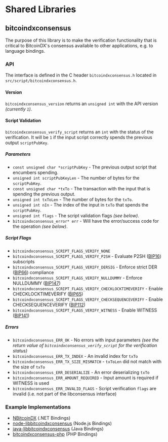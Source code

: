 Shared Libraries
================

## bitcoindxconsensus

The purpose of this library is to make the verification functionality that is critical to BitcoinDX's consensus available to other applications, e.g. to language bindings.

### API

The interface is defined in the C header `bitcoindxconsensus.h` located in `src/script/bitcoindxconsensus.h`.

#### Version

`bitcoindxconsensus_version` returns an `unsigned int` with the API version *(currently `1`)*.

#### Script Validation

`bitcoindxconsensus_verify_script` returns an `int` with the status of the verification. It will be `1` if the input script correctly spends the previous output `scriptPubKey`.

##### Parameters
- `const unsigned char *scriptPubKey` - The previous output script that encumbers spending.
- `unsigned int scriptPubKeyLen` - The number of bytes for the `scriptPubKey`.
- `const unsigned char *txTo` - The transaction with the input that is spending the previous output.
- `unsigned int txToLen` - The number of bytes for the `txTo`.
- `unsigned int nIn` - The index of the input in `txTo` that spends the `scriptPubKey`.
- `unsigned int flags` - The script validation flags *(see below)*.
- `bitcoindxconsensus_error* err` - Will have the error/success code for the operation *(see below)*.

##### Script Flags
- `bitcoindxconsensus_SCRIPT_FLAGS_VERIFY_NONE`
- `bitcoindxconsensus_SCRIPT_FLAGS_VERIFY_P2SH` - Evaluate P2SH ([BIP16](https://github.com/bitcoindx/bips/blob/master/bip-0016.mediawiki)) subscripts
- `bitcoindxconsensus_SCRIPT_FLAGS_VERIFY_DERSIG` - Enforce strict DER ([BIP66](https://github.com/bitcoindx/bips/blob/master/bip-0066.mediawiki)) compliance
- `bitcoindxconsensus_SCRIPT_FLAGS_VERIFY_NULLDUMMY` - Enforce NULLDUMMY ([BIP147](https://github.com/bitcoindx/bips/blob/master/bip-0147.mediawiki))
- `bitcoindxconsensus_SCRIPT_FLAGS_VERIFY_CHECKLOCKTIMEVERIFY` - Enable CHECKLOCKTIMEVERIFY ([BIP65](https://github.com/bitcoindx/bips/blob/master/bip-0065.mediawiki))
- `bitcoindxconsensus_SCRIPT_FLAGS_VERIFY_CHECKSEQUENCEVERIFY` - Enable CHECKSEQUENCEVERIFY ([BIP112](https://github.com/bitcoindx/bips/blob/master/bip-0112.mediawiki))
- `bitcoindxconsensus_SCRIPT_FLAGS_VERIFY_WITNESS` - Enable WITNESS ([BIP141](https://github.com/bitcoindx/bips/blob/master/bip-0141.mediawiki))

##### Errors
- `bitcoindxconsensus_ERR_OK` - No errors with input parameters *(see the return value of `bitcoindxconsensus_verify_script` for the verification status)*
- `bitcoindxconsensus_ERR_TX_INDEX` - An invalid index for `txTo`
- `bitcoindxconsensus_ERR_TX_SIZE_MISMATCH` - `txToLen` did not match with the size of `txTo`
- `bitcoindxconsensus_ERR_DESERIALIZE` - An error deserializing `txTo`
- `bitcoindxconsensus_ERR_AMOUNT_REQUIRED` - Input amount is required if WITNESS is used
- `bitcoindxconsensus_ERR_INVALID_FLAGS` - Script verification `flags` are invalid (i.e. not part of the libconsensus interface)

### Example Implementations
- [NBitcoinDX](https://github.com/MetacoSA/NBitcoinDX/blob/5e1055cd7c4186dee4227c344af8892aea54faec/NBitcoinDX/Script.cs#L979-#L1031) (.NET Bindings)
- [node-libbitcoindxconsensus](https://github.com/bitpay/node-libbitcoindxconsensus) (Node.js Bindings)
- [java-libbitcoindxconsensus](https://github.com/dexX7/java-libbitcoindxconsensus) (Java Bindings)
- [bitcoindxconsensus-php](https://github.com/Bit-Wasp/bitcoindxconsensus-php) (PHP Bindings)
